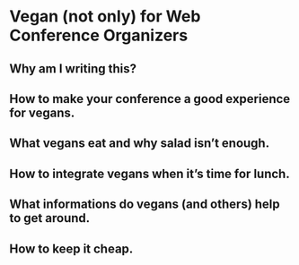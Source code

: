 # Vegan (not only) for Web Conference Organizers

## Why am I writing this?

## How to make your conference a good experience for vegans.

## What vegans eat and why salad isn’t enough.

## How to integrate vegans when it’s time for lunch.

## What informations do vegans (and others) help to get around.

## How to keep it cheap.
